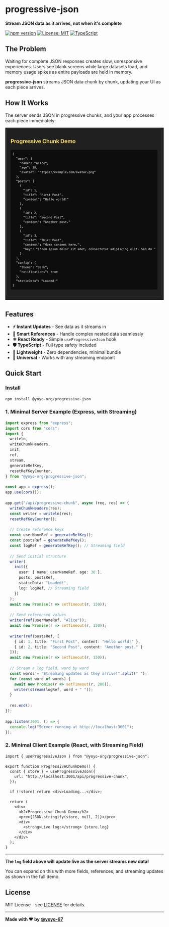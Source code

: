 # progressive-json

**Stream JSON data as it arrives, not when it's complete**

[![npm version](https://badge.fury.io/js/@yoyo-org%2Fprogressive-json.svg)](https://badge.fury.io/js/@yoyo-org%2Fprogressive-json)
[![License: MIT](https://img.shields.io/badge/License-MIT-yellow.svg)](https://opensource.org/licenses/MIT)
[![TypeScript](https://img.shields.io/badge/TypeScript-007ACC?logo=typescript&logoColor=white)](https://www.typescriptlang.org/)

## The Problem

Waiting for complete JSON responses creates slow, unresponsive experiences. Users see blank screens while large datasets load, and memory usage spikes as entire payloads are held in memory.

**progressive-json** streams JSON data chunk by chunk, updating your UI as each piece arrives.


## How It Works

The server sends JSON in progressive chunks, and your app processes each piece immediately:   

![Progressive JSON Demo](https://github.com/yoyo-67/Progressive-Json/blob/main/assets/demo-json.gif)

## Features

- **⚡ Instant Updates** - See data as it streams in
- **🎯 Smart References** - Handle complex nested data seamlessly  
- **⚛️ React Ready** - Simple `useProgressiveJson` hook
- **🛡️ TypeScript** - Full type safety included
- **🚀 Lightweight** - Zero dependencies, minimal bundle
- **🔄 Universal** - Works with any streaming endpoint

## Quick Start

### Install

```bash
npm install @yoyo-org/progressive-json
```

### 1. Minimal Server Example (Express, with Streaming)

```ts
import express from "express";
import cors from "cors";
import {
  writeln,
  writeChunkHeaders,
  init,
  ref,
  stream,
  generateRefKey,
  resetRefKeyCounter,
} from "@yoyo-org/progressive-json";

const app = express();
app.use(cors());

app.get("/api/progressive-chunk", async (req, res) => {
  writeChunkHeaders(res);
  const writer = writeln(res);
  resetRefKeyCounter();

  // Create reference keys
  const userNameRef = generateRefKey();
  const postsRef = generateRefKey();
  const logRef = generateRefKey(); // Streaming field

  // Send initial structure
  writer(
    init({
      user: { name: userNameRef, age: 30 },
      posts: postsRef,
      staticData: "Loaded!",
      log: logRef, // Streaming field
    })
  );
  await new Promise(r => setTimeout(r, 150));

  // Send referenced values
  writer(ref(userNameRef, "Alice"));
  await new Promise(r => setTimeout(r, 150));

  writer(ref(postsRef, [
    { id: 1, title: "First Post", content: "Hello world!" },
    { id: 2, title: "Second Post", content: "Another post." }
  ]));
  await new Promise(r => setTimeout(r, 150));

  // Stream a log field, word by word
  const words = "Streaming updates as they arrive!".split(" ");
  for (const word of words) {
    await new Promise(r => setTimeout(r, 200));
    writer(stream(logRef, word + " "));
  }

  res.end();
});

app.listen(3001, () => {
  console.log("Server running at http://localhost:3001");
});
```

### 2. Minimal Client Example (React, with Streaming Field)

```tsx
import { useProgressiveJson } from "@yoyo-org/progressive-json";

export function ProgressiveChunkDemo() {
  const { store } = useProgressiveJson({
    url: "http://localhost:3001/api/progressive-chunk",
  });

  if (!store) return <div>Loading...</div>;

  return (
    <div>
      <h2>Progressive Chunk Demo</h2>
      <pre>{JSON.stringify(store, null, 2)}</pre>
      <div>
        <strong>Live log:</strong> {store.log}
      </div>
    </div>
  );
}
```

---

**The `log` field above will update live as the server streams new data!**

You can expand on this with more fields, references, and streaming updates as shown in the full demo.

## License

MIT License - see [LICENSE](./progressive-json/LICENSE) for details.

---

**Made with ❤️ by [@yoyo-67](https://github.com/yoyo-67)**

